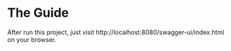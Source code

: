 # The Guide
After run this project, just visit http://localhost:8080/swagger-ui/index.html on your browser.